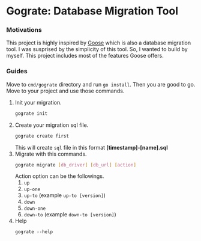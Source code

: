 # Gograte: Database Migration Tool

### Motivations

This project is highly inspired by [Goose](https://github.com/pressly/goose) which is also a database migration tool. I was susprised by the simplicity of this tool. So, I wanted to build by myself. This project includes most of the features Goose offers.

### Guides

Move to `cmd/gograte` directory and run `go install`.
Then you are good to go.
Move to your project and use those commands.

1. Init your migration.
    ```sh
    gograte init
    ```
2. Create your migration sql file.
    ```sh
    gograte create first
    ```
    This will create `sql` file in this format **[timestamp]-[name].sql**
3. Migrate with this commands.
    ```sh
    gograte migrate [db_driver] [db_url] [action]
    ```
    Action option can be the followings.
    1. `up`
    2. `up-one`
    3. `up-to` (example `up-to [version]`)
    4. `down`
    5. `down-one`
    6. `down-to` (example `down-to [version]`)
4. Help
    ```
    gograte --help
    ```
